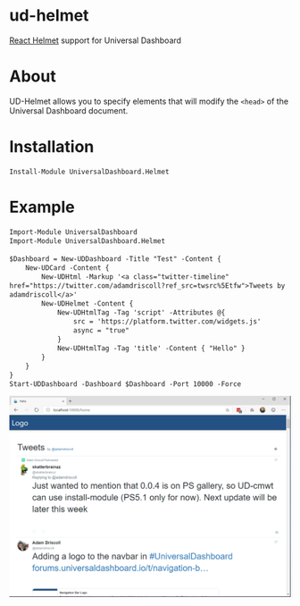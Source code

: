 # ud-helmet

[React Helmet](https://github.com/nfl/react-helmet) support for Universal Dashboard

# About

UD-Helmet allows you to specify elements that will modify the `<head>` of the Universal Dashboard document. 

# Installation 

```
Install-Module UniversalDashboard.Helmet
```

# Example

```
Import-Module UniversalDashboard
Import-Module UniversalDashboard.Helmet

$Dashboard = New-UDDashboard -Title "Test" -Content {
    New-UDCard -Content {
        New-UDHtml -Markup '<a class="twitter-timeline" href="https://twitter.com/adamdriscoll?ref_src=twsrc%5Etfw">Tweets by adamdriscoll</a>'
        New-UDHelmet -Content {
            New-UDHtmlTag -Tag 'script' -Attributes @{
                src = 'https://platform.twitter.com/widgets.js'
                async = "true"
            }
            New-UDHtmlTag -Tag 'title' -Content { "Hello" }
        }
    }
} 
Start-UDDashboard -Dashboard $Dashboard -Port 10000 -Force 
```

![](.\images\example.png)
